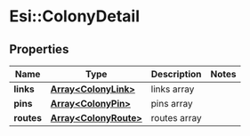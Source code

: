 # Esi::ColonyDetail

## Properties
Name | Type | Description | Notes
------------ | ------------- | ------------- | -------------
**links** | [**Array&lt;ColonyLink&gt;**](ColonyLink.md) | links array | 
**pins** | [**Array&lt;ColonyPin&gt;**](ColonyPin.md) | pins array | 
**routes** | [**Array&lt;ColonyRoute&gt;**](ColonyRoute.md) | routes array | 


